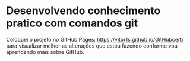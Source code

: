 #  Desenvolvendo conhecimento pratico com comandos git 


Coloquei o projeto no GitHub Pages: https://vitor1s.github.io/GitHubcert/ para visualizar melhor as alterações que estou fazendo conforme vou aprendendo mais sobre GitHub.
